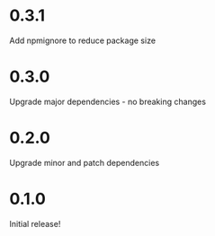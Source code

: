 # 0.3.1

Add npmignore to reduce package size

# 0.3.0

Upgrade major dependencies - no breaking changes

# 0.2.0

Upgrade minor and patch dependencies

# 0.1.0

Initial release!
